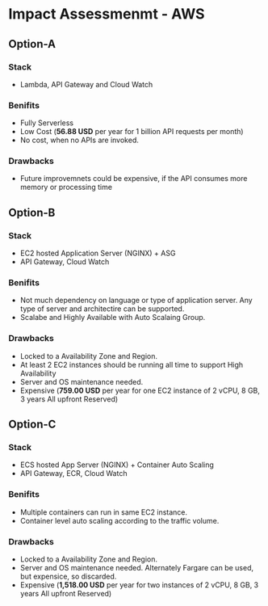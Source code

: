 # Impact Assessmenmt - AWS

## Option-A 

### Stack
* Lambda, API Gateway and Cloud Watch

### Benifits
* Fully Serverless
* Low Cost (__56.88 USD__ per year for 1 billion API requests per month)
* No cost, when no APIs are invoked.


### Drawbacks
* Future improvemnets could be expensive, if the API consumes more memory or processing time


## Option-B
### Stack
* EC2 hosted Application Server (NGINX) + ASG
* API Gateway, Cloud Watch 

### Benifits
* Not much dependency on language or type of application server. Any type of server and architectire can be supported.
* Scalabe and Highly Available with Auto Scalaing Group. 

### Drawbacks
* Locked to a Availability Zone and Region.
* At least 2 EC2 instances should be running all time to support High Availability
* Server and OS maintenance needed.
* Expensive (__759.00 USD__ per year for one EC2 instance of 2 vCPU, 8 GB, 3 years All upfront Reserved)



## Option-C

### Stack
* ECS hosted App Server (NGINX) + Container Auto Scaling
* API Gateway, ECR, Cloud Watch

### Benifits
* Multiple containers can run in same EC2 instance.
* Container level auto scaling according to the traffic volume.

### Drawbacks
* Locked to a Availability Zone and Region.
* Server and OS maintenance needed. Alternately Fargare can be used, but expensice, so discarded.
* Expensive (__1,518.00 USD__ per year for two instances of 2 vCPU, 8 GB, 3 years All upfront Reserved)
